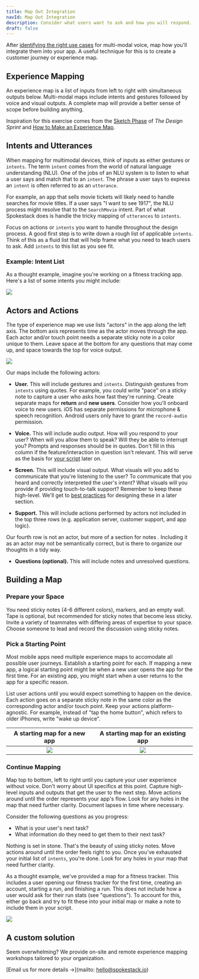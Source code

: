 ```yaml
---
title: Map Out Integration
navId: Map Out Integration
description: Consider what users want to ask and how you will respond.
draft: false
---
```


After [identifying the right use cases](docs/Design/find-the-right-use-case) for multi-modal voice, map how you'll integrate them into your app. A useful technique for this is to create a customer journey or experience map.

## Experience Mapping

An experience map is a list of inputs from left to right with simultaneous outputs below. Multi-modal maps include intents and gestures followed by voice and visual outputs. A complete map will provide a better sense of scope before building anything.

Inspiration for this exercise comes from the [Sketch Phase](https://www.thesprintbook.com/how) of _The Design Sprint_ and [How to Make an Experience Map](https://blog.carbonfive.com/2017/08/03/experience-mapping-2/).

## Intents and Utterances

When mapping for multimodal devices, think of inputs as either gestures or `intents`. The term `intent` comes from the world of natural language understanding (NLU). One of the jobs of an NLU system is to listen to what a user says and match that to an `intent`. The phrase a user says to express an `intent` is often referred to as an `utterance`.

For example, an app that sells movie tickets will likely need to handle searches for movie titles. If a user says "I want to see 1917", the NLU process might resolve that to the `SearchMovie` intent. Part of what Spokestack does is handle the tricky mapping of `utterances` to `intents`.

Focus on actions or `intents` you want to handle throughout the design process. A good first step is to write down a rough list of applicable `intents`. Think of this as a fluid list that will help frame what you need to teach users to ask. Add `intents` to this list as you see fit.

### Example: Intent List

As a thought example, imagine you're working on a fitness tracking app. Here's a list of some intents you might include:

![](https://paper-attachments.dropbox.com/s_C4D40CF4264B091F315BA630BFCAF3A9024DF8E8F6C6ED7DCF4188B1D6A5EE61_1580942864791_MyRunBuddy+-+intents.png)

## Actors and Actions

The type of experience map we use lists "actors" in the app along the left axis. The bottom axis represents time as the actor moves through the app. Each actor and/or touch point needs a separate sticky note in a color unique to them. Leave space at the bottom for any questions that may come up, and space towards the top for voice output.

![](https://paper-attachments.dropbox.com/s_64309765F21EEABBFEB095F2281AAE0D852D3B39607DDCA807D5E9D53AAABE5C_1581629577075_MyRunBuddy+-+actors+new.png)

Our maps include the following actors:

- **User.** This will include gestures and `intents`. Distinguish gestures from `intents` using quotes. For example, you could write "pace" on a sticky note to capture a user who asks how fast they're running. Create separate maps for **return** and **new users**. Consider how you'll onboard voice to new users. iOS has separate permissions for microphone & speech recognition. Android users only have to grant the `record-audio` permission.

- **Voice.** This will include audio output. How will you respond to your user? When will you allow them to speak? Will they be able to interrupt you? Prompts and responses should be in quotes. Don't fill in this column if the feature/interaction in question isn't relevant. This will serve as the basis for [your script](/docs/Design/script-storyboard-responses) later on.

- **Screen.** This will include visual output. What visuals will you add to communicate that you're listening to the user? To communicate that you heard and correctly interpreted the user's intent? What visuals will you provide if providing touch-to-talk support? Remember to keep these high-level. We'll get to [best practices](/docs/Design/tips-for-designing-visual-output) for designing these in a later section.

- **Support.** This will include actions performed by actors not included in the top three rows (e.g. application server, customer support, and app logic).

Our fourth row is not an actor, but more of a section for notes . Including it as an actor may not be semantically correct, but is there to organize our thoughts in a tidy way.

- **Questions (optional).** This will include notes and unresolved questions.

## Building a Map

### Prepare your Space

You need sticky notes (4-6 different colors), markers, and an empty wall. Tape is optional, but recommended for sticky notes that become less sticky. Invite a variety of teammates with differing areas of expertise to your space. Choose someone to lead and record the discussion using sticky notes. 

### Pick a Starting Point

Most mobile apps need multiple experience maps to accomodate all possible user journeys. Establish  a starting point for each. If mapping a new app, a logical starting point might be when a new user opens the app for the first time. For an existing app, you might start when a user returns to the app for a specific reason.

List user actions until you would expect something to happen on the device. Each action goes on a separate sticky note in the same color as the corresponding actor and/or touch point. Keep your actions platform-agnostic. For example, instead of "tap the home button", which refers to older iPhones, write "wake up device".

|                                                              A starting map for a new app                                                               |                                                             A starting map for an existing app                                                             |
| :-----------------------------------------------------------------------------------------------------------------------------------------------------: | :--------------------------------------------------------------------------------------------------------------------------------------------------------: |
| ![](https://paper-attachments.dropbox.com/s_64309765F21EEABBFEB095F2281AAE0D852D3B39607DDCA807D5E9D53AAABE5C_1581629849651_MyRunBuddy+-+new+column.png) | ![](https://paper-attachments.dropbox.com/s_2D0F9EFCECAA3D6E12857EAAD162866F99CA40129F0BD81B218A102B4CF8D9B0_1581626920121_MyRunBuddy+-+as-is+initial.png) |

### Continue Mapping

Map top to bottom, left to right until you capture your user experience without voice. Don't worry about UI specifics at this point. Capture high-level inputs and outputs that get the user to the next step. Move actions around until the order represents your app's flow. Look for any holes in the map that need further clarity. Document lapses in time where necessary.

Consider the following questions as you progress:

- What is your user's next task?
- What information do they need to get them to their next task?

Nothing is set in stone. That's the beauty of using sticky notes. Move actions around until the order feels right to you. Once you've exhausted your initial list of `intents`, you're done. Look for any holes in your map that need further clarity.

As a thought example, we've provided a map for a fitness tracker. This includes a user opening our fitness tracker for the first time, creating an account, starting a run, and finishing a run. This does not include how a user would ask for their run stats (see "questions"). To account for this, either go back and try to fit these into your initial map or make a note to include them in your script.

![](https://paper-attachments.dropbox.com/s_64309765F21EEABBFEB095F2281AAE0D852D3B39607DDCA807D5E9D53AAABE5C_1581630226823_MyRunBuddy+-+new+complete.png)

## A custom solution

Seem overwhelming? We provide on-site and remote experience mapping workshops tailored to your organization.

[Email us for more details →](mailto: hello@spokestack.io)
